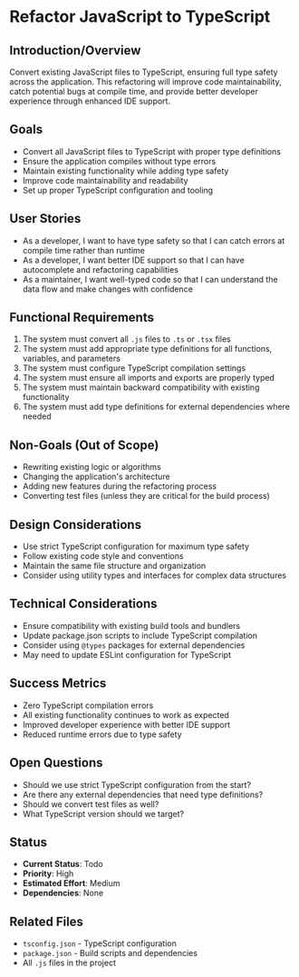 # Refactor JavaScript to TypeScript

## Introduction/Overview

Convert existing JavaScript files to TypeScript, ensuring full type safety across the application. This refactoring will improve code maintainability, catch potential bugs at compile time, and provide better developer experience through enhanced IDE support.

## Goals

- Convert all JavaScript files to TypeScript with proper type definitions
- Ensure the application compiles without type errors
- Maintain existing functionality while adding type safety
- Improve code maintainability and readability
- Set up proper TypeScript configuration and tooling

## User Stories

- As a developer, I want to have type safety so that I can catch errors at compile time rather than runtime
- As a developer, I want better IDE support so that I can have autocomplete and refactoring capabilities
- As a maintainer, I want well-typed code so that I can understand the data flow and make changes with confidence

## Functional Requirements

1. The system must convert all `.js` files to `.ts` or `.tsx` files
2. The system must add appropriate type definitions for all functions, variables, and parameters
3. The system must configure TypeScript compilation settings
4. The system must ensure all imports and exports are properly typed
5. The system must maintain backward compatibility with existing functionality
6. The system must add type definitions for external dependencies where needed

## Non-Goals (Out of Scope)

- Rewriting existing logic or algorithms
- Changing the application's architecture
- Adding new features during the refactoring process
- Converting test files (unless they are critical for the build process)

## Design Considerations

- Use strict TypeScript configuration for maximum type safety
- Follow existing code style and conventions
- Maintain the same file structure and organization
- Consider using utility types and interfaces for complex data structures

## Technical Considerations

- Ensure compatibility with existing build tools and bundlers
- Update package.json scripts to include TypeScript compilation
- Consider using `@types` packages for external dependencies
- May need to update ESLint configuration for TypeScript

## Success Metrics

- Zero TypeScript compilation errors
- All existing functionality continues to work as expected
- Improved developer experience with better IDE support
- Reduced runtime errors due to type safety

## Open Questions

- Should we use strict TypeScript configuration from the start?
- Are there any external dependencies that need type definitions?
- Should we convert test files as well?
- What TypeScript version should we target?

## Status

- **Current Status**: Todo
- **Priority**: High
- **Estimated Effort**: Medium
- **Dependencies**: None

## Related Files

- `tsconfig.json` - TypeScript configuration
- `package.json` - Build scripts and dependencies
- All `.js` files in the project

